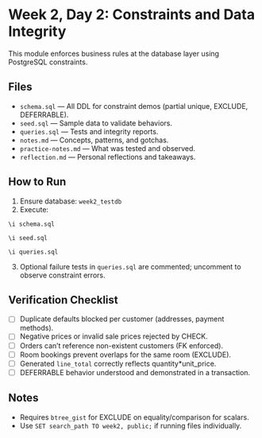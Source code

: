 # Week 2, Day 2: Constraints and Data Integrity

This module enforces business rules at the database layer using PostgreSQL constraints.

## Files
- `schema.sql` — All DDL for constraint demos (partial unique, EXCLUDE, DEFERRABLE).
- `seed.sql` — Sample data to validate behaviors.
- `queries.sql` — Tests and integrity reports.
- `notes.md` — Concepts, patterns, and gotchas.
- `practice-notes.md` — What was tested and observed.
- `reflection.md` — Personal reflections and takeaways.

## How to Run
1. Ensure database: `week2_testdb`
2. Execute:
```
\i schema.sql

\i seed.sql

\i queries.sql
```
3. Optional failure tests in `queries.sql` are commented; uncomment to observe constraint errors.

## Verification Checklist
- [ ] Duplicate defaults blocked per customer (addresses, payment methods).
- [ ] Negative prices or invalid sale prices rejected by CHECK.
- [ ] Orders can’t reference non-existent customers (FK enforced).
- [ ] Room bookings prevent overlaps for the same room (EXCLUDE).
- [ ] Generated `line_total` correctly reflects quantity*unit_price.
- [ ] DEFERRABLE behavior understood and demonstrated in a transaction.

## Notes
- Requires `btree_gist` for EXCLUDE on equality/comparison for scalars.
- Use `SET search_path TO week2, public;` if running files individually.